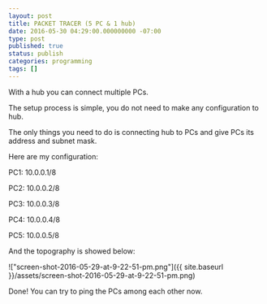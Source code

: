 ```yaml
---
layout: post
title: PACKET TRACER (5 PC & 1 hub)
date: 2016-05-30 04:29:00.000000000 -07:00
type: post
published: true
status: publish
categories: programming
tags: []
---
```

With a hub you can connect multiple PCs.

The setup process is simple, you do not need to make any configuration to hub.

The only things you need to do is connecting hub to PCs and give PCs its address and subnet mask.

Here are my configuration:

PC1: 10.0.0.1/8

PC2: 10.0.0.2/8

PC3: 10.0.0.3/8

PC4: 10.0.0.4/8

PC5: 10.0.0.5/8

And the topography is showed below:

!["screen-shot-2016-05-29-at-9-22-51-pm.png"]({{ site.baseurl }}/assets/screen-shot-2016-05-29-at-9-22-51-pm.png)

Done! You can try to ping the PCs among each other now.
